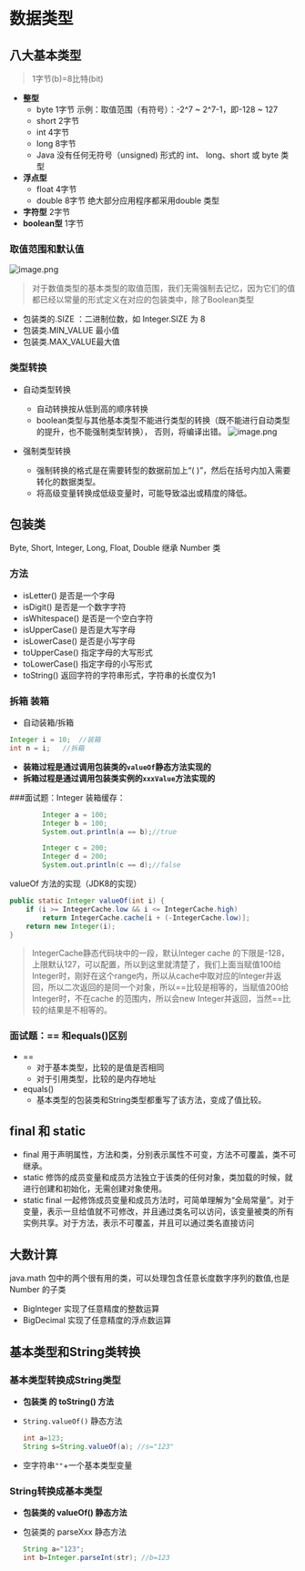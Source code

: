 # 数据类型

## 八大基本类型
>1字节(b)=8比特(bit)
- **整型**
  - byte 1字节 示例：取值范围（有符号）：-2^7 ~ 2^7-1，即-128 ~ 127 
  - short 2字节
  - int 4字节
  - long 8字节
  - Java 没有任何无符号（unsigned) 形式的 int、 long、short 或 byte 类型
- **浮点型**
  - float 4字节
  - double 8字节 绝大部分应用程序都采用double 类型
- **字符型** 2字节
- **boolean型** 1字节

### 取值范围和默认值
   ![image.png](https://upload-images.jianshu.io/upload_images/3264374-c67784a27669f745.png?imageMogr2/auto-orient/strip%7CimageView2/2/w/1240)

> 对于数值类型的基本类型的取值范围，我们无需强制去记忆，因为它们的值都已经以常量的形式定义在对应的包装类中，除了Boolean类型
- 包装类的.SIZE ：二进制位数，如 Integer.SIZE 为 8
- 包装类.MIN_VALUE 最小值
- 包装类.MAX_VALUE最大值



### 类型转换

- 自动类型转换
  - 自动转换按从低到高的顺序转换
  - boolean类型与其他基本类型不能进行类型的转换（既不能进行自动类型的提升，也不能强制类型转换）， 否则，将编译出错。
    ![image.png](https://upload-images.jianshu.io/upload_images/3264374-45cdbe0b9b8ce3f5.png?imageMogr2/auto-orient/strip%7CimageView2/2/w/1240)

- 强制类型转换
  - 强制转换的格式是在需要转型的数据前加上“( )”，然后在括号内加入需要转化的数据类型。
  - 将高级变量转换成低级变量时，可能导致溢出或精度的降低。

## 包装类
Byte, Short, Integer, Long, Float, Double 继承 Number 类

### 方法
- isLetter() 是否是一个字母 
- isDigit() 是否是一个数字字符 
- isWhitespace() 是否是一个空白字符 
- isUpperCase() 是否是大写字母 
- isLowerCase() 是否是小写字母 
- toUpperCase() 指定字母的大写形式 
- toLowerCase() 指定字母的小写形式
- toString() 返回字符的字符串形式，字符串的长度仅为1

### 拆箱 装箱

- 自动装箱/拆箱

```java
Integer i = 10;  //装箱
int n = i;   //拆箱
```

- **装箱过程是通过调用包装类的`valueOf`静态方法实现的**
- **拆箱过程是通过调用包装类实例的`xxxValue`方法实现的**

###面试题：Integer 装箱缓存：

```java
        Integer a = 100;
        Integer b = 100;
        System.out.println(a == b);//true

        Integer c = 200;
        Integer d = 200;
        System.out.println(c == d);//false
```

valueOf 方法的实现（JDK8的实现）

```java
public static Integer valueOf(int i) {
    if (i >= IntegerCache.low && i <= IntegerCache.high)
        return IntegerCache.cache[i + (-IntegerCache.low)];
    return new Integer(i);
}
```

> IntegerCache静态代码块中的一段，默认Integer cache 的下限是-128，上限默认127，可以配置，所以到这里就清楚了，我们上面当赋值100给Integer时，刚好在这个range内，所以从cache中取对应的Integer并返回，所以二次返回的是同一个对象，所以==比较是相等的，当赋值200给Integer时，不在cache 的范围内，所以会new Integer并返回，当然==比较的结果是不相等的。



### 面试题：== 和equals()区别
- == 
  - 对于基本类型，比较的是值是否相同
  - 对于引用类型，比较的是内存地址
- equals()
  - 基本类型的包装类和String类型都重写了该方法，变成了值比较。



## final 和 static
- final 用于声明属性，方法和类，分别表示属性不可变，方法不可覆盖，类不可继承。
- static 修饰的成员变量和成员方法独立于该类的任何对象，类加载的时候，就进行创建和初始化，无需创建对象使用。
 - static final 一起修饰成员变量和成员方法时，可简单理解为“全局常量”。对于变量，表示一旦给值就不可修改，并且通过类名可以访问，该变量被类的所有实例共享。对于方法，表示不可覆盖，并且可以通过类名直接访问



## 大数计算

java.math 包中的两个很有用的类，可以处理包含任意长度数字序列的数值,也是 Number 的子类

- Biglnteger 实现了任意精度的整数运算
- BigDecimal 实现了任意精度的浮点数运算


## 基本类型和String类转换

### 基本类型转换成String类型

  - **包装类 的 toString() 方法**

  - `String.valueOf()` 静态方法

    ```java
    int a=123;
    String s=String.valueOf(a); //s="123"
    ```

  - 空字符串`""`+一个基本类型变量

### String转换成基本类型

  - **包装类的 valueOf() 静态方法**

  - 包装类的 parseXxx 静态方法

    ```java
    String a="123";
    int b=Integer.parseInt(str); //b=123
    ```
